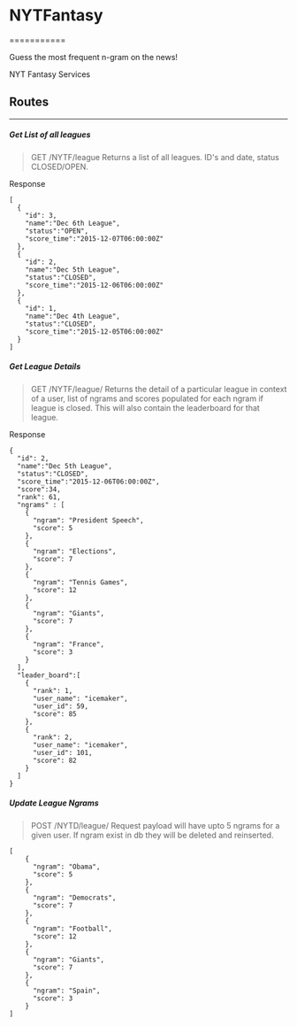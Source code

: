 # NYTFantasy
===========

Guess the most frequent n-gram on the news!

NYT Fantasy Services

## Routes
---

##### Get List of all leagues
> GET /NYTF/league
Returns a list of all leagues. ID's and date, status CLOSED/OPEN. 

Response
```
[
  {
    "id": 3,
    "name":"Dec 6th League",
    "status":"OPEN",
    "score_time":"2015-12-07T06:00:00Z"
  },
  {
    "id": 2,
    "name":"Dec 5th League",
    "status":"CLOSED",
    "score_time":"2015-12-06T06:00:00Z"
  },
  {
    "id": 1,
    "name":"Dec 4th League",
    "status":"CLOSED",
    "score_time":"2015-12-05T06:00:00Z"
  }
]
```

##### Get League Details

>GET /NYTF/league/<LeagueID>
Returns the detail of a particular league in context of a user, list of ngrams and scores populated for each ngram if league is closed. This will also contain the leaderboard for that league.

Response
```
{
  "id": 2,
  "name":"Dec 5th League",
  "status":"CLOSED",
  "score_time":"2015-12-06T06:00:00Z",
  "score":34, 
  "rank": 61,
  "ngrams" : [
    {
      "ngram": "President Speech",
      "score": 5
    },
    {
      "ngram": "Elections",
      "score": 7
    },
    {
      "ngram": "Tennis Games",
      "score": 12
    },
    {
      "ngram": "Giants",
      "score": 7
    },
    {
      "ngram": "France",
      "score": 3
    }
  ], 
  "leader_board":[
    {
      "rank": 1,
      "user_name": "icemaker",
      "user_id": 59,
      "score": 85
    },
    {
      "rank": 2,
      "user_name": "icemaker",
      "user_id": 101,
      "score": 82
    }
  ]
}
```

##### Update League Ngrams
>POST /NYTD/league/<LeagueID>
Request payload will have upto 5 ngrams for a given user. If ngram exist in db they will be deleted and reinserted.

```
[
    {
      "ngram": "Obama",
      "score": 5
    },
    {
      "ngram": "Democrats",
      "score": 7
    },
    {
      "ngram": "Football",
      "score": 12
    },
    {
      "ngram": "Giants",
      "score": 7
    },
    {
      "ngram": "Spain",
      "score": 3
    }
]
```





